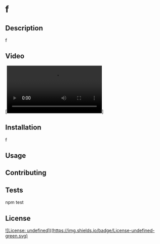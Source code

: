 # f

## Description
f

## Video
[![Video](./README-Generator.mp4)]
## Installation
f

## Usage


## Contributing


## Tests
npm test

## License
[![License: undefined]((https://img.shields.io/badge/License-undefined-green.svg)](https://opensource.org/licenses/undefined)
